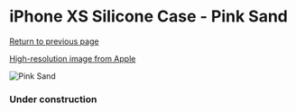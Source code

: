 # iPhone XS Silicone Case - Pink Sand

[Return to previous page](/iphone_x)

[High-resolution image from Apple](https://store.storeimages.cdn-apple.com/8756/as-images.apple.com/is/MTF82?wid=4500&hei=4500&fmt=png)

<div style="width: 384px"><img src="/everypreview/MTF82.png" alt="Pink Sand"></div>

### Under construction

